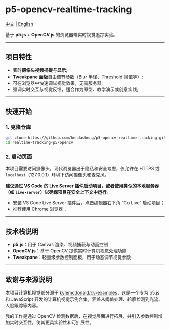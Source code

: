 # p5-opencv-realtime-tracking

[中文](./README.md) | [English](./README.en.md)

基于 **p5.js** + **OpenCV.js** 的浏览器端实时视觉追踪实验。

---

## 项目特性

- **实时摄像头视频捕捉与显示**;
- **Tweakpane 面板**自由调节参数（Blur 半径、Threshold 阈值等）;
- 可在浏览器中快速调试视觉效果，无需服务器;
- 强调实时交互与视觉反馈，适合作为原型、教学演示或创意实践;

---

## 快速开始

### 1. 克隆仓库

```bash
git clone https://github.com/hendasheng/p5-opencv-realtime-tracking.git
cd realtime-tracking-p5-opencv
```

### 2. 启动页面

本项目需要访问摄像头，现代浏览器出于隐私和安全考虑，仅允许在 HTTPS 或 `localhost`（127.0.0.1）环境下访问摄像头和麦克风。

**建议通过 VS Code 的 Live Server 插件启动项目，或者使用类似的本地服务器（如 `live-server`）以确保项目在安全上下文中运行。**

- 安装 VS Code Live Server 插件后，点击编辑器右下角 “Go Live” 启动项目；
- 推荐使用 Chrome 浏览器；

---

## 技术栈说明

- **p5.js**：用于 Canvas 渲染、视频捕获与动画控制
- **OpenCV.js**：基于 OpenCV 提供实时计算机视觉处理功能
- **Tweakpane**：轻量级参数控制面板，用于动态调节视觉参数

---

## 致谢与来源说明

本项目计算机视觉部分源于 [kylemcdonald/cv-examples](https://github.com/kylemcdonald/cv-examples)，这是一个专为 p5.js 和 JavaScript 开发的计算机视觉示例合集，涵盖从阈值处理、轮廓检测到光流、人脸跟踪等内容。

我的工作是通过 OpenCV 检测数据后，在视觉层面进行拓展，并引入参数控制增加实时交互性，使其更具实验性和可扩展性。

